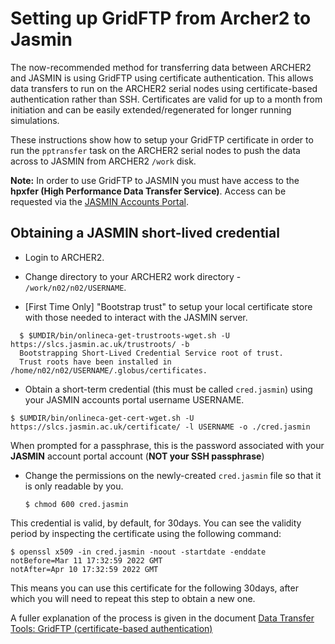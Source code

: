 # Setting up GridFTP from Archer2 to Jasmin

The now-recommended method for transferring data between ARCHER2 and JASMIN is using GridFTP using certificate authentication.  This allows data transfers to run on the ARCHER2 serial nodes using certificate-based authentication rather than SSH.  Certificates are valid for up to a month from initiation and can be easily extended/regenerated for longer running simulations.

These instructions show how to setup your GridFTP certificate in order to run the `pptransfer` task on the ARCHER2 serial nodes to push the data across to JASMIN from ARCHER2 `/work` disk. 

**Note:** In order to use GridFTP to JASMIN you must have access to the **hpxfer (High Performance Data Transfer Service)**. Access can be requested via the [JASMIN Accounts Portal](https://accounts.jasmin.ac.uk/).

## Obtaining a JASMIN short-lived credential

* Login to ARCHER2.

* Change directory to your ARCHER2 work directory - `/work/n02/n02/USERNAME`.  

* [First Time Only] "Bootstrap trust" to setup your local certificate store with those needed to interact with the JASMIN server.
~~~
  $ $UMDIR/bin/onlineca-get-trustroots-wget.sh -U https://slcs.jasmin.ac.uk/trustroots/ -b
  Bootstrapping Short-Lived Credential Service root of trust.
  Trust roots have been installed in /home/n02/n02/USERNAME/.globus/certificates.
~~~

* Obtain a short-term credential (this must be called `cred.jasmin`) using your JASMIN accounts portal username USERNAME.
~~~
$ $UMDIR/bin/onlineca-get-cert-wget.sh -U https://slcs.jasmin.ac.uk/certificate/ -l USERNAME -o ./cred.jasmin
~~~
When prompted for a passphrase, this is the password associated with your **JASMIN** account portal account (**NOT your SSH passphrase**)

* Change the permissions on the newly-created `cred.jasmin` file so that it is only readable by you.

  `$ chmod 600 cred.jasmin`

This credential is valid, by default, for 30days.  You can see the validity period by inspecting the certificate using the following command:
~~~
$ openssl x509 -in cred.jasmin -noout -startdate -enddate
notBefore=Mar 11 17:32:59 2022 GMT
notAfter=Apr 10 17:32:59 2022 GMT
~~~

This means you can use this certificate for the following 30days, after which you will need to repeat this step to obtain a new one.

A fuller explanation of the process is given in the document [Data Transfer Tools: GridFTP (certificate-based authentication)](https://help.jasmin.ac.uk/article/3808-data-transfer-tools-gridftp-cert-based-auth)
